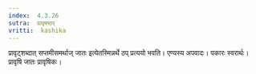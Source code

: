 ```yaml
---
index:  4.3.26
sutra:  प्रावृषष्ठप्
vritti:  kashika 
---
```


प्रावृट्शब्दात् सप्तमीसमर्थाज् जातः इत्येतस्मिन्नर्थे ठप् प्रत्ययो भवति। एण्यस्य अपवादः। पकारः स्वरार्थः। प्रावृषि जातः प्रावृषिकः।

